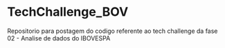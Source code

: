 # TechChallenge_BOV
Repositorio para postagem do codigo referente ao tech challenge da fase 02 - Analise de dados do IBOVESPA
